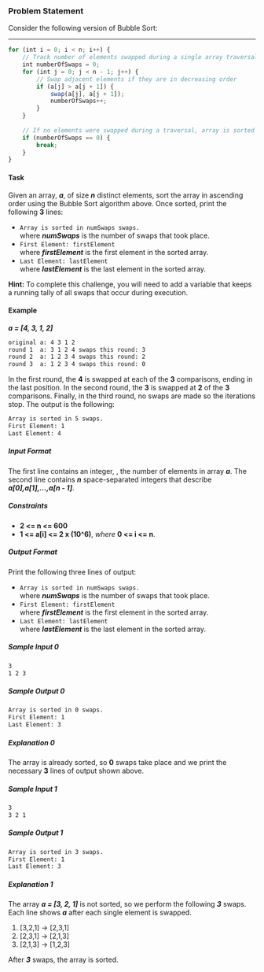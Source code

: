 ### Problem Statement

Consider the following version of Bubble Sort:
___
```javascript
for (int i = 0; i < n; i++) {
    // Track number of elements swapped during a single array traversal
    int numberOfSwaps = 0;
    for (int j = 0; j < n - 1; j++) {
        // Swap adjacent elements if they are in decreasing order
        if (a[j] > a[j + 1]) {
            swap(a[j], a[j + 1]);
            numberOfSwaps++;
        }
    }
    
    // If no elements were swapped during a traversal, array is sorted
    if (numberOfSwaps == 0) {
        break;
    }
}
```
#### Task
Given an array, ***a***, of size ***n*** distinct elements, sort the array in ascending order using the Bubble Sort algorithm above. Once sorted, print the following **3** lines:

* `Array is sorted in numSwaps swaps.`<br>
where ***numSwaps*** is the number of swaps that took place.
* `First Element: firstElement`<br>
where ***firstElement*** is the first element in the sorted array.
* `Last Element: lastElement`<br>
where ***lastElement*** is the last element in the sorted array.

**Hint:** To complete this challenge, you will need to add a variable that keeps a running tally of all swaps that occur during execution.

#### Example

***a = [4, 3, 1, 2]***
```bash
original a: 4 3 1 2
round 1  a: 3 1 2 4 swaps this round: 3
round 2  a: 1 2 3 4 swaps this round: 2
round 3  a: 1 2 3 4 swaps this round: 0
```
In the first round, the **4** is swapped at each of the **3** comparisons, ending in the last position. In the second round, the **3** is swapped at **2** of the **3** comparisons. Finally, in the third round, no swaps are made so the iterations stop. The output is the following:
```bash
Array is sorted in 5 swaps.
First Element: 1
Last Element: 4
```
##### Input Format

The first line contains an integer, , the number of elements in array ***a***.
The second line contains ***n*** space-separated integers that describe ***a[0],a[1],...,a[n - 1]***.

##### Constraints

* **2 <= n <= 600**
* **1 <= a[i] <= 2 x (10^6)**, *where* **0 <= i <= n**.

##### Output Format

Print the following three lines of output:

* `Array is sorted in numSwaps swaps.`<br>
where ***numSwaps*** is the number of swaps that took place.
* `First Element: firstElement`<br>
where ***firstElement*** is the first element in the sorted array.
* `Last Element: lastElement`<br>
where ***lastElement*** is the last element in the sorted array.
##### Sample Input 0
```bash
3
1 2 3
```
##### Sample Output 0
```bash
Array is sorted in 0 swaps.
First Element: 1
Last Element: 3
```
##### Explanation 0
The array is already sorted, so **0** swaps take place and we print the necessary **3** lines of output shown above.
##### Sample Input 1
```bash
3
3 2 1
```
##### Sample Output 1
```bash
Array is sorted in 3 swaps.
First Element: 1
Last Element: 3
```
##### Explanation 1
The array ***a = [3, 2, 1]*** is not sorted, so we perform the following ***3*** swaps. Each line shows ***a*** after each single element is swapped.<br>
 1. [3,2,1] &#8594; [2,3,1]
 2. [2,3,1] &#8594; [2,1,3]
 3. [2,1,3] &#8594; [1,2,3]

After ***3*** swaps, the array is sorted.